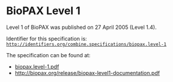 # BioPAX Level 1

Level 1 of BioPAX was published on 27 April 2005 (Level 1.4).

Identifier for this specification is: [`http://identifiers.org/combine.specifications/biopax.level-1`](http://identifiers.org/combine.specifications/biopax.level-1)

The specification can be found at: 

* [biopax.level-1.pdf](./biopax.level-1.pdf)
* http://biopax.org/release/biopax-level1-documentation.pdf